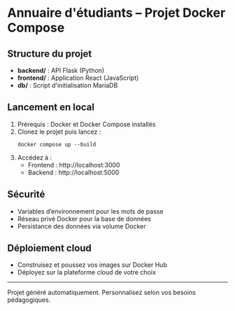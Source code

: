# Annuaire d'étudiants – Projet Docker Compose

## Structure du projet
- **backend/** : API Flask (Python)
- **frontend/** : Application React (JavaScript)
- **db/** : Script d'initialisation MariaDB

## Lancement en local

1. Prérequis : Docker et Docker Compose installés
2. Clonez le projet puis lancez :
   ```
   docker compose up --build
   ```
3. Accédez à :
   - Frontend : http://localhost:3000
   - Backend : http://localhost:5000

## Sécurité
- Variables d’environnement pour les mots de passe
- Réseau privé Docker pour la base de données
- Persistance des données via volume Docker

## Déploiement cloud
- Construisez et poussez vos images sur Docker Hub
- Déployez sur la plateforme cloud de votre choix

---
Projet généré automatiquement. Personnalisez selon vos besoins pédagogiques.

